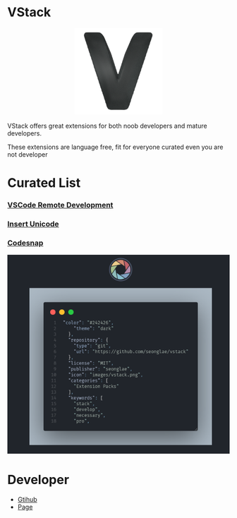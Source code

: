 # VStack
<p align="center"><img images/vstack.png width="200"alt="vstack" src="images/vstack.png"/></p>

VStack offers great extensions for both noob developers and mature developers.

These extensions are language free, fit for everyone curated even you are not developer

# Curated List

### [VSCode Remote Development](https://code.visualstudio.com/docs/remote)


### [Insert Unicode]()

### [Codesnap]()
<img src="images/codesnap.png" alt="drawing"/>



# Developer
- [Gtihub](https://github.com/seonglae)
- [Page](https://www.seongland.com)